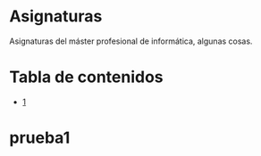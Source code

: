 Asignaturas
===========

Asignaturas del máster profesional de informática, algunas cosas.

Tabla de contenidos
===================
- [1](#prueba1)


# prueba1

